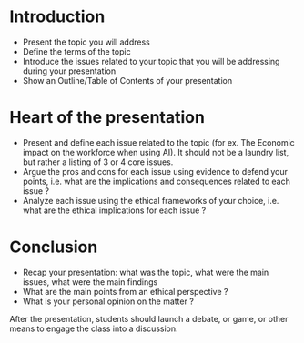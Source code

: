 # Introduction
<ul>
  <li>Present the topic you will address</li>
  <li>Define the terms of the topic</li>
  <li>Introduce the issues related to your topic that you will be addressing during your presentation</li>
  <li>Show an Outline/Table of Contents of your presentation</li>
</ul>

# Heart of the presentation
<ul>
  <li>Present and define each issue related to the topic (for ex. The Economic impact on the workforce when using AI). 
    It should not be a laundry list, but rather a listing of 3 or 4 core issues.</li>
  <li>Argue the pros and cons for each issue using evidence to defend your points, i.e. what are the implications and consequences related to each issue ?</li>
  <li>Analyze each issue using the ethical frameworks of your choice, i.e. what are the ethical implications for each issue ?</li>
</ul>

# Conclusion
<ul>
  <li>Recap your presentation: what was the topic, what were the main issues, what were the main findings</li>
  <li>What are the main points from an ethical perspective ?</li>
  <li>What is your personal opinion on the matter ?</li>
</ul>

After the presentation, students should launch a debate, or game, or other means to engage the class into a discussion.
